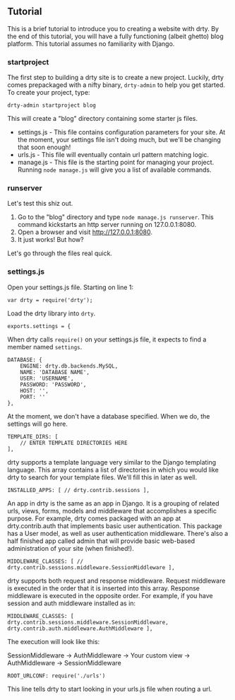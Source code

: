## Tutorial

This is a brief tutorial to introduce you to creating a website with drty. By the end of this tutorial, you will have a fully functioning (albeit ghetto) blog platform. This tutorial assumes no familiarity with Django.

### startproject

The first step to building a drty site is to create a new project. Luckily, drty comes prepackaged with a nifty binary, `drty-admin` to help you get started. To create your project, type:

`drty-admin startproject blog`

This will create a "blog" directory containing some starter js files.

* settings.js - This file contains configuration parameters for your site. At the moment, your settings file isn't doing much, but we'll be changing that soon enough!
* urls.js - This file will eventually contain url pattern matching logic.
* manage.js - This file is the starting point for managing your project. Running `node manage.js` will give you a list of available commands.

### runserver

Let's test this shiz out.

1. Go to the "blog" directory and type `node manage.js runserver`. This command kickstarts an http server running on 127.0.0.1:8080.
2. Open a browser and visit http://127.0.0.1:8080.
3. It just works! But how?

Let's go through the files real quick.

### settings.js

Open your settings.js file. Starting on line 1:

    var drty = require('drty');

Load the drty library into `drty`.

    exports.settings = {

When drty calls `require()` on your settings.js file, it expects to find a member named `settings`.

    DATABASE: {
    	ENGINE: drty.db.backends.MySQL,
    	NAME: 'DATABASE NAME',
    	USER: 'USERNAME',
    	PASSWORD: 'PASSWORD',
    	HOST: '',
    	PORT: ''
    },

At the moment, we don't have a database specified. When we do, the settings will go here.

    TEMPLATE_DIRS: [
    	// ENTER TEMPLATE DIRECTORIES HERE
    ],

drty supports a template language very similar to the Django templating language. This array contains a list of directories in which you would like drty to search for your template files. We'll fill this in later as well.

`INSTALLED_APPS: [
    // drty.contrib.sessions
],`

An app in drty is the same as an app in Django. It is a grouping of related urls, views, forms, models and middleware that accomplishes a specific purpose. For example, drty comes packaged with an app at drty.contrib.auth that implements basic user authentication. This package has a User model, as well as user authentication middleware. There's also a half finished app called admin that will provide basic web-based administration of your site (when finished!).

`MIDDLEWARE_CLASSES: [
    // drty.contrib.sessions.middleware.SessionMiddleware
],`

drty supports both request and response middleware. Request middleware is executed in the order that it is inserted into this array. Response middleware is executed in the opposite order. For example, if you have session and auth middleware installed as in:

`MIDDLEWARE_CLASSES: [
    drty.contrib.sessions.middleware.SessionMiddleware,
    drty.contrib.auth.middleware.AuthMiddleware
],`

The execution will look like this:

SessionMiddleware -> AuthMiddleware -> Your custom view -> AuthMiddleware -> SessionMiddleware

`ROOT_URLCONF: require('./urls')`

This line tells drty to start looking in your urls.js file when routing a url.

